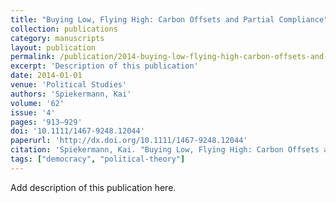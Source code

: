 ```yaml
---
title: "Buying Low, Flying High: Carbon Offsets and Partial Compliance"
collection: publications
category: manuscripts
layout: publication
permalink: /publication/2014-buying-low-flying-high-carbon-offsets-and-partial-
excerpt: 'Description of this publication'
date: 2014-01-01
venue: 'Political Studies'
authors: 'Spiekermann, Kai'
volume: '62'
issue: '4'
pages: '913–929'
doi: '10.1111/1467-9248.12044'
paperurl: 'http://dx.doi.org/10.1111/1467-9248.12044'
citation: 'Spiekermann, Kai. "Buying Low, Flying High: Carbon Offsets and Partial Compliance." <em>Political Studies</em> 62, no. 4 (2014): 913–929.'
tags: ["democracy", "political-theory"]
---
```


Add description of this publication here.